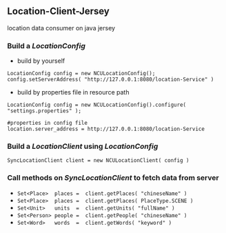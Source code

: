 ## Location-Client-Jersey
location data consumer on java jersey

### Build a *LocationConfig*
- build by yourself
```
LocationConfig config = new NCULocationConfig();
config.setServerAddress( "http://127.0.0.1:8080/location-Service" )
```
- build by properties file in resource path
```
LocationConfig config = new NCULocationConfig().configure( "settings.properties" );
```
```
#properties in config file
location.server_address = http://127.0.0.1:8080/location-Service
```

### Build a *LocationClient* using *LocationConfig*
```
SyncLocationClient client = new NCULocationClient( config )
```

### Call methods on *SyncLocationClient* to fetch data from server
- ``` Set<Place>  places =  client.getPlaces( "chineseName" ) ```
- ``` Set<Place>  places =  client.getPlaces( PlaceType.SCENE ) ```
- ``` Set<Unit>   units  =  client.getUnits( "fullName" ) ```
- ``` Set<Person> people =  client.getPeople( "chineseName" ) ```
- ``` Set<Word>   words  =  client.getWords( "keyword" ) ```
